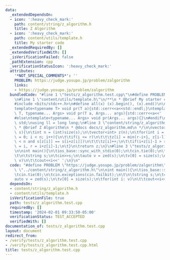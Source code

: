```yaml
---
data:
  _extendedDependsOn:
  - icon: ':heavy_check_mark:'
    path: content/string/z_algorithm.h
    title: Z Algorithm
  - icon: ':heavy_check_mark:'
    path: content/utils/template.h
    title: My starter code
  _extendedRequiredBy: []
  _extendedVerifiedWith: []
  _isVerificationFailed: false
  _pathExtension: cpp
  _verificationStatusIcon: ':heavy_check_mark:'
  attributes:
    '*NOT_SPECIAL_COMMENTS*': ''
    PROBLEM: https://judge.yosupo.jp/problem/zalgorithm
    links:
    - https://judge.yosupo.jp/problem/zalgorithm
  bundledCode: "#line 1 \"tests/z_algorithm.test.cpp\"\n#define PROBLEM \"https://judge.yosupo.jp/problem/zalgorithm\"\
    \n#line 1 \"content/utils/template.h\"\n/**\n * @brief My starter code\n */\n\n\
    #include <bits/stdc++.h>\n#define all(x) (x).begin(), (x).end()\n\n#ifdef LOCAL\n\
    template<typename T> void pr(T a){std::cerr<<a<<std::endl;}\ntemplate<typename\
    \ T, typename... Args> void pr(T a, Args... args){std::cerr<<a<<' ',pr(args...);}\n\
    #else\ntemplate<typename... Args> void pr(Args... args){}\n#endif\n\nusing namespace\
    \ std;\nusing ll = long long;\n#line 3 \"content/string/z_algorithm.h\"\n\n/**\n\
    \ * @brief Z Algorithm\n * @docs docs/z_algorithm.md\n */\n\nvector<int> zed(string\
    \ s){\n\tint n = (int)size(s);\n\tvector<int> z(n);\n\tfor(int i = 1, l = 0, r\
    \ = 0; i < n; i++){\n\t\tif(i <= r)\n\t\t\tz[i] = min(r-i+1, z[i-l]);\n\t\twhile(i+z[i]\
    \ < n and s[z[i]] == s[i+z[i]])\n\t\t\tz[i]++;\n\t\tif(i+z[i]-1 > r)\n\t\t\tl\
    \ = i, r = i+z[i]-1;\n\t}\n\treturn z;\n}\n#line 3 \"tests/z_algorithm.test.cpp\"\
    \n\nint main(){\n\tios_base::sync_with_stdio(0);\n\tcin.tie(0);\n\tcin.exceptions(cin.failbit);\n\
    \t\n\tstring s;\n\tcin>>s;\n\tauto v = zed(s);\n\tv[0] = size(s);\n\tfor(int i:\
    \ v)\n\t\tcout<<i<<' ';\n}\n"
  code: "#define PROBLEM \"https://judge.yosupo.jp/problem/zalgorithm\"\n#include\
    \ \"../content/string/z_algorithm.h\"\n\nint main(){\n\tios_base::sync_with_stdio(0);\n\
    \tcin.tie(0);\n\tcin.exceptions(cin.failbit);\n\t\n\tstring s;\n\tcin>>s;\n\t\
    auto v = zed(s);\n\tv[0] = size(s);\n\tfor(int i: v)\n\t\tcout<<i<<' ';\n}"
  dependsOn:
  - content/string/z_algorithm.h
  - content/utils/template.h
  isVerificationFile: true
  path: tests/z_algorithm.test.cpp
  requiredBy: []
  timestamp: '2024-02-01 09:33:50-05:00'
  verificationStatus: TEST_ACCEPTED
  verifiedWith: []
documentation_of: tests/z_algorithm.test.cpp
layout: document
redirect_from:
- /verify/tests/z_algorithm.test.cpp
- /verify/tests/z_algorithm.test.cpp.html
title: tests/z_algorithm.test.cpp
---
```

